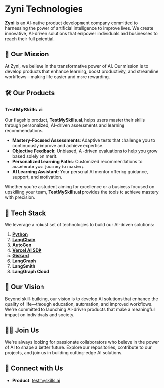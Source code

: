 # Zyni Technologies

**Zyni** is an AI-native product development company committed to harnessing the power of artificial intelligence to improve lives. We create innovative, AI-driven solutions that empower individuals and businesses to reach their full potential.

## 🚀 Our Mission

At Zyni, we believe in the transformative power of AI. Our mission is to develop products that enhance learning, boost productivity, and streamline workflows—making life easier and more rewarding.

## 🛠 Our Products

### **TestMySkills.ai**

Our flagship product, **TestMySkills.ai**, helps users master their skills through personalized, AI-driven assessments and learning recommendations.

- **Mastery-Focused Assessments**: Adaptive tests that challenge you to continuously improve and achieve expertise.
- **Objective Feedback**: Unbiased, AI-driven evaluations to help you grow based solely on merit.
- **Personalized Learning Paths**: Customized recommendations to accelerate your journey to mastery.
- **AI Learning Assistant**: Your personal AI mentor offering guidance, support, and motivation.

Whether you're a student aiming for excellence or a business focused on upskilling your team, **TestMySkills.ai** provides the tools to achieve mastery with precision.

## 🧰 Tech Stack

We leverage a robust set of technologies to build our AI-driven solutions:

1. [**Python**](https://www.python.org/)
2. [**LangChain**](https://github.com/hwchase17/langchain)
3. [**AutoGen**](https://github.com/microsoft/autogen)
4. [**Vercel AI SDK**](https://github.com/vercel-labs/ai)
5. [**Giskard**](https://github.com/Giskard-AI/giskard)
6. **LangGraph**
7. **LangSmith**
8. **LangGraph Cloud**

## 🌟 Our Vision

Beyond skill-building, our vision is to develop AI solutions that enhance the quality of life—through education, automation, and improved workflows. We're committed to launching AI-driven products that make a meaningful impact on individuals and society.

## 🧑‍💻 Join Us

We're always looking for passionate collaborators who believe in the power of AI to shape a better future. Explore our repositories, contribute to our projects, and join us in building cutting-edge AI solutions.

## 🤝 Connect with Us

- **Product**: [testmyskills.ai](https://www.testmyskills.ai)
